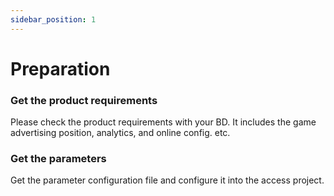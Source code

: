 ```yaml
---
sidebar_position: 1
---
```


# Preparation

### Get the product requirements       
Please check the product requirements with your BD. It includes the game advertising position, analytics, and online config. etc.

### Get the parameters    
Get the parameter configuration file and configure it into the access project.